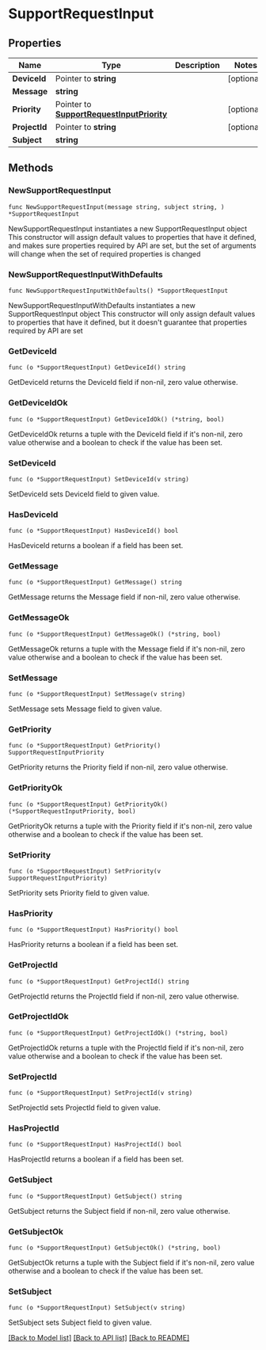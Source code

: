 # SupportRequestInput

## Properties

Name | Type | Description | Notes
------------ | ------------- | ------------- | -------------
**DeviceId** | Pointer to **string** |  | [optional] 
**Message** | **string** |  | 
**Priority** | Pointer to [**SupportRequestInputPriority**](SupportRequestInputPriority.md) |  | [optional] 
**ProjectId** | Pointer to **string** |  | [optional] 
**Subject** | **string** |  | 

## Methods

### NewSupportRequestInput

`func NewSupportRequestInput(message string, subject string, ) *SupportRequestInput`

NewSupportRequestInput instantiates a new SupportRequestInput object
This constructor will assign default values to properties that have it defined,
and makes sure properties required by API are set, but the set of arguments
will change when the set of required properties is changed

### NewSupportRequestInputWithDefaults

`func NewSupportRequestInputWithDefaults() *SupportRequestInput`

NewSupportRequestInputWithDefaults instantiates a new SupportRequestInput object
This constructor will only assign default values to properties that have it defined,
but it doesn't guarantee that properties required by API are set

### GetDeviceId

`func (o *SupportRequestInput) GetDeviceId() string`

GetDeviceId returns the DeviceId field if non-nil, zero value otherwise.

### GetDeviceIdOk

`func (o *SupportRequestInput) GetDeviceIdOk() (*string, bool)`

GetDeviceIdOk returns a tuple with the DeviceId field if it's non-nil, zero value otherwise
and a boolean to check if the value has been set.

### SetDeviceId

`func (o *SupportRequestInput) SetDeviceId(v string)`

SetDeviceId sets DeviceId field to given value.

### HasDeviceId

`func (o *SupportRequestInput) HasDeviceId() bool`

HasDeviceId returns a boolean if a field has been set.

### GetMessage

`func (o *SupportRequestInput) GetMessage() string`

GetMessage returns the Message field if non-nil, zero value otherwise.

### GetMessageOk

`func (o *SupportRequestInput) GetMessageOk() (*string, bool)`

GetMessageOk returns a tuple with the Message field if it's non-nil, zero value otherwise
and a boolean to check if the value has been set.

### SetMessage

`func (o *SupportRequestInput) SetMessage(v string)`

SetMessage sets Message field to given value.


### GetPriority

`func (o *SupportRequestInput) GetPriority() SupportRequestInputPriority`

GetPriority returns the Priority field if non-nil, zero value otherwise.

### GetPriorityOk

`func (o *SupportRequestInput) GetPriorityOk() (*SupportRequestInputPriority, bool)`

GetPriorityOk returns a tuple with the Priority field if it's non-nil, zero value otherwise
and a boolean to check if the value has been set.

### SetPriority

`func (o *SupportRequestInput) SetPriority(v SupportRequestInputPriority)`

SetPriority sets Priority field to given value.

### HasPriority

`func (o *SupportRequestInput) HasPriority() bool`

HasPriority returns a boolean if a field has been set.

### GetProjectId

`func (o *SupportRequestInput) GetProjectId() string`

GetProjectId returns the ProjectId field if non-nil, zero value otherwise.

### GetProjectIdOk

`func (o *SupportRequestInput) GetProjectIdOk() (*string, bool)`

GetProjectIdOk returns a tuple with the ProjectId field if it's non-nil, zero value otherwise
and a boolean to check if the value has been set.

### SetProjectId

`func (o *SupportRequestInput) SetProjectId(v string)`

SetProjectId sets ProjectId field to given value.

### HasProjectId

`func (o *SupportRequestInput) HasProjectId() bool`

HasProjectId returns a boolean if a field has been set.

### GetSubject

`func (o *SupportRequestInput) GetSubject() string`

GetSubject returns the Subject field if non-nil, zero value otherwise.

### GetSubjectOk

`func (o *SupportRequestInput) GetSubjectOk() (*string, bool)`

GetSubjectOk returns a tuple with the Subject field if it's non-nil, zero value otherwise
and a boolean to check if the value has been set.

### SetSubject

`func (o *SupportRequestInput) SetSubject(v string)`

SetSubject sets Subject field to given value.



[[Back to Model list]](../README.md#documentation-for-models) [[Back to API list]](../README.md#documentation-for-api-endpoints) [[Back to README]](../README.md)


